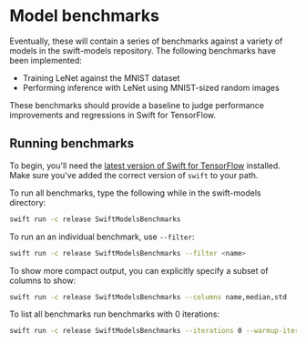 # Model benchmarks

Eventually, these will contain a series of benchmarks against a variety of models in the 
swift-models repository. The following benchmarks have been implemented:

- Training LeNet against the MNIST dataset
- Performing inference with LeNet using MNIST-sized random images

These benchmarks should provide a baseline to judge performance improvements and regressions in 
Swift for TensorFlow.

## Running benchmarks

To begin, you'll need the [latest version of Swift for
TensorFlow](https://github.com/tensorflow/swift/blob/master/Installation.md)
installed. Make sure you've added the correct version of `swift` to your path.

To run all benchmarks, type the following while in the swift-models directory:

```sh
swift run -c release SwiftModelsBenchmarks
```

To run an an individual benchmark, use `--filter`:

```sh
swift run -c release SwiftModelsBenchmarks --filter <name>
```

To show more compact output, you can explicitly specify a subset of columns to show:

```sh
swift run -c release SwiftModelsBenchmarks --columns name,median,std
```

To list all benchmarks run benchmarks with 0 iterations: 

```sh
swift run -c release SwiftModelsBenchmarks --iterations 0 --warmup-iterations 0 --columns name 
```
